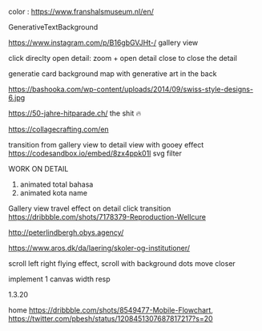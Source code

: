 color : https://www.franshalsmuseum.nl/en/

GenerativeTextBackground

https://www.instagram.com/p/B16gbGVJHt-/ gallery view

click direclty open detail:
zoom + open detail
close to close the detail

generatie card background
map with generative art in the back

https://bashooka.com/wp-content/uploads/2014/09/swiss-style-designs-6.jpg

https://50-jahre-hitparade.ch/ the shit 🔥

https://collagecrafting.com/en

transition from gallery view to detail view with gooey effect
https://codesandbox.io/embed/8zx4ppk01l svg filter

WORK ON DETAIL

1. animated total bahasa
2. animated kota name

Gallery view travel effect on detail click transition
https://dribbble.com/shots/7178379-Reproduction-Wellcure

http://peterlindbergh.obys.agency/

https://www.aros.dk/da/laering/skoler-og-institutioner/

scroll left right
flying effect, scroll with background dots move closer

implement 1 canvas width resp

1.3.20

home https://dribbble.com/shots/8549477-Mobile-Flowchart, https://twitter.com/pbesh/status/1208451307687817217?s=20
